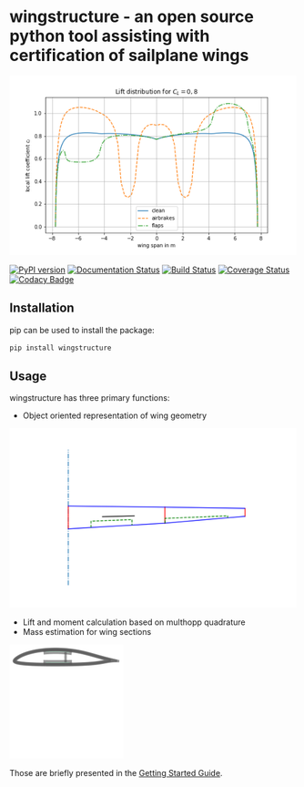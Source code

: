 # wingstructure - an open source python tool assisting with certification of sailplane wings

![lift distribution](examples/Liftdistribution.png)

[![PyPI version](https://badge.fury.io/py/wingstructure.svg)](https://badge.fury.io/py/wingstructure) [![Documentation Status](https://readthedocs.org/projects/wingstructure/badge/?version=latest)](https://wingstructure.readthedocs.io/en/latest/?badge=latest) [![Build Status](https://travis-ci.com/akafliegdarmstadt/wingstructure.svg?branch=master)](https://travis-ci.com/akafliegdarmstadt/wingstructure) [![Coverage Status](https://coveralls.io/repos/github/akafliegdarmstadt/wingstructure/badge.svg?branch=master)](https://coveralls.io/github/akafliegdarmstadt/wingstructure?branch=coveralls) [![Codacy Badge](https://api.codacy.com/project/badge/Grade/1d3c65877733486cace59b0ffe890407)](https://www.codacy.com/app/helo9/wingstructure?utm_source=github.com&amp;utm_medium=referral&amp;utm_content=helo9/wingstructure&amp;utm_campaign=Badge_Grade)

## Installation
pip can be used to install the package:
```sh
pip install wingstructure
```

## Usage

wingstructure has three primary functions:

 * Object oriented representation of wing geometry

![geometry](examples/wing.png)

 * Lift and moment calculation based on multhopp quadrature
 * Mass estimation for wing sections

 ![section](examples/section.svg)


 Those are briefly presented in the [Getting Started Guide](https://wingstructure.readthedocs.io/en/latest/usage/quickstart.html).

